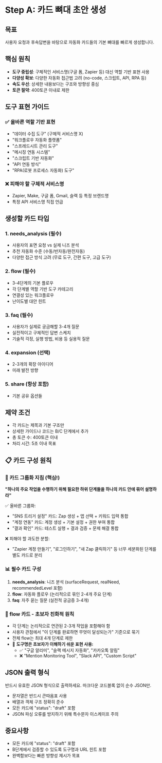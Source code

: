 # Step A: 카드 뼈대 초안 생성

## 목표
사용자 요청과 후속답변을 바탕으로 자동화 카드들의 기본 뼈대를 빠르게 생성합니다.

## 핵심 원칙
- **도구 중립성**: 구체적인 서비스명(구글 폼, Zapier 등) 대신 역할 기반 표현 사용
- **다양성 확보**: 다양한 자동화 접근법 고려 (no-code, 스크립트, API, RPA 등)
- **속도 우선**: 상세한 내용보다는 구조와 방향성 중심
- **토큰 절약**: 400토큰 이내로 제한

## 도구 표현 가이드

### ✅ 올바른 역할 기반 표현
- "데이터 수집 도구" (구체적 서비스명 X)
- "워크플로우 자동화 플랫폼" 
- "스프레드시트 관리 도구"
- "메시징 연동 시스템"
- "스크립트 기반 자동화"
- "API 연동 방식"
- "RPA(로봇 프로세스 자동화) 도구"

### ❌ 피해야 할 구체적 서비스명
- Zapier, Make, 구글 폼, Gmail, 슬랙 등 특정 브랜드명
- 특정 API 서비스명 직접 언급

## 생성할 카드 타입

### 1. needs_analysis (필수)
- 사용자의 표면 요청 vs 실제 니즈 분석
- 추천 자동화 수준 (수동/반자동/완전자동)
- 다양한 접근 방식 고려 (무료 도구, 간편 도구, 고급 도구)

### 2. flow (필수)
- 3-4단계의 기본 플로우
- 각 단계별 역할 기반 도구 카테고리
- 연결성 있는 워크플로우
- 난이도별 대안 힌트

### 3. faq (필수)
- 사용자가 실제로 궁금해할 3-4개 질문
- 실전적이고 구체적인 답변 스케치
- 기술적 걱정, 실행 방법, 비용 등 실용적 질문

### 4. expansion (선택) 
- 2-3개의 확장 아이디어
- 미래 발전 방향

### 5. share (항상 포함)
- 기본 공유 옵션들

## 제약 조건
- 각 카드는 제목과 기본 구조만
- 상세한 가이드나 코드는 B/C 단계에서 추가
- 총 토큰 수: 400토큰 이내
- 처리 시간: 5초 이내 목표

## 📋 카드 구성 원칙

### 🎯 카드 그룹화 지침 (핵심!)
**"하나의 주요 작업을 수행하기 위해 필요한 하위 단계들을 하나의 카드 안에 묶어 설명하라"**

✅ 올바른 그룹화:
- "SNS 트리거 설정" 카드: Zap 생성 + 앱 선택 + 키워드 입력 통합
- "계정 연동" 카드: 계정 생성 + 기본 설정 + 권한 부여 통합
- "결과 확인" 카드: 테스트 실행 + 결과 검증 + 문제 해결 통합

❌ 피해야 할 과도한 분할:
- "Zapier 계정 만들기", "로그인하기", "새 Zap 클릭하기" 등 너무 세분화된 단계를 별도 카드로 분리

### 📊 필수 카드 구성
1. **needs_analysis**: 니즈 분석 (surfaceRequest, realNeed, recommendedLevel 포함)
2. **flow**: 자동화 플로우 (논리적으로 묶인 2-4개 주요 단계)
3. **faq**: 자주 묻는 질문 (실전적 궁금증 3-4개)

### 🔧 flow 카드 - 초보자 친화적 원칙
- 각 단계는 논리적으로 연관된 2-3개 작업을 포함해야 함
- 사용자 관점에서 "이 단계를 완료하면 무엇이 달성되는가" 기준으로 묶기
- 전체 flow는 최대 4개 단계로 제한
- 🎯 **도구명은 초보자가 이해하기 쉬운 표현 사용:**
  - ✅ "구글 알리미", "슬랙 메시지 자동화", "카카오톡 알림"
  - ❌ "Mention Monitoring Tool", "Slack API", "Custom Script"

## JSON 출력 형식
반드시 유효한 JSON 형식으로 출력하세요. 마크다운 코드블록 없이 순수 JSON만.
- 문자열은 반드시 큰따옴표 사용
- 배열과 객체 구조 정확히 준수  
- 모든 카드에 "status": "draft" 포함
- JSON 파싱 오류를 방지하기 위해 특수문자 이스케이프 주의

## 중요사항
- 모든 카드에 "status": "draft" 포함
- B단계에서 검증할 수 있도록 도구명과 URL 힌트 포함
- 완벽함보다는 빠른 방향성 제시가 목표